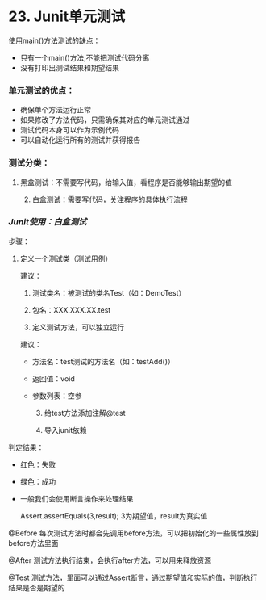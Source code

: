 # 23. Junit单元测试

使用main()方法测试的缺点：

- 只有一个main()方法,不能把测试代码分离
- 没有打印出测试结果和期望结果

### 单元测试的优点：

- 确保单个方法运行正常
- 如果修改了方法代码，只需确保其对应的单元测试通过
- 测试代码本身可以作为示例代码
- 可以自动化运行所有的测试并获得报告

### 测试分类：

1. 黑盒测试：不需要写代码，给输入值，看程序是否能够输出期望的值

 	2. 白盒测试：需要写代码，关注程序的具体执行流程

### *Junit使用：白盒测试*

步骤：

  1. 定义一个测试类（测试用例）

     建议：

     	1. 测试类名：被测试的类名Test（如：DemoTest）

      	2. 包名：XXX.XXX.XX.test

		2. 定义测试方法，可以独立运行

     建议：

     - 方法名：test测试的方法名（如：testAdd()）
     - 返回值：void
     - 参数列表：空参

		3. 给test方法添加注解@test

		4. 导入junit依赖

判定结果：

 * 红色：失败

 * 绿色：成功

 * 一般我们会使用断言操作来处理结果

   Assert.assertEquals(3,result);	3为期望值，result为真实值



@Before 每次测试方法时都会先调用before方法，可以把初始化的一些属性放到before方法里面

@After 测试方法执行结束，会执行after方法，可以用来释放资源

@Test 测试方法，里面可以通过Assert断言，通过期望值和实际的值，判断执行结果是否是期望的

